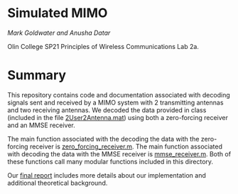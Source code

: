 # Simulated MIMO
*Mark Goldwater and Anusha Datar*

Olin College SP21 Principles of Wireless Communications Lab 2a.
# Summary
This repository contains code and documentation associated with
decoding signals sent and received by a MIMO system with 2 transmitting antennas
and two receiving antennas.
We decoded the data provided in class (included in the file [2User2Antenna.mat](https://github.com/anushadatar/simulated-mimo/blob/main/2User2AntennaBS.mat))
using both a zero-forcing receiver and an MMSE receiver.

The main function associated with the decoding the data with the
zero-forcing receiver is [zero_forcing_receiver.m](https://github.com/anushadatar/simulated-mimo/blob/main/zero_forcing_receiver.m).
The main function associated with decoding the data with the MMSE
receiver is [mmse_receiver.m](https://github.com/anushadatar/simulated-mimo/blob/main/mmse_receiver.m).
Both of these functions call many modular functions included in this directory.

Our [final report](https://github.com/anushadatar/simulated-mimo/blob/main/docs/report.pdf) includes more details about our implementation
and additional theoretical background.
